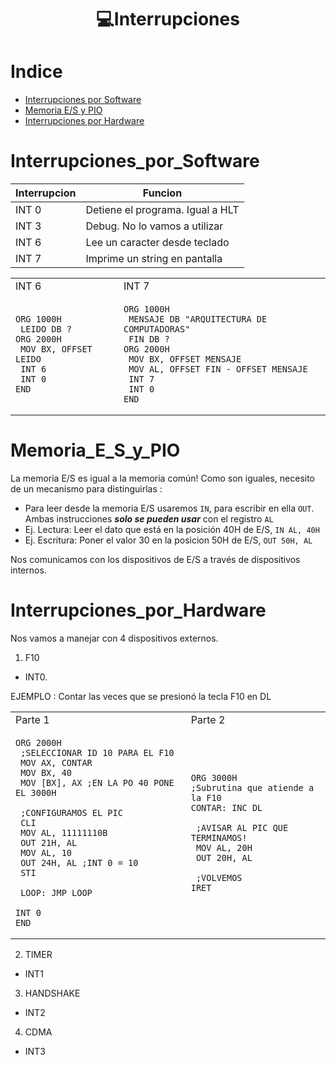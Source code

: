 <h1 align="center"> 💻Interrupciones</h1>

Indice
======
   * [Interrupciones por Software](#Interrupciones_por_Software)
   * [Memoria E/S y PIO](#Memoria_E_S_y_PIO)
   * [Interrupciones por Hardware](#Interrupciones_por_Hardware)

Interrupciones_por_Software
===========================


| Interrupcion | Funcion |
| ------------- | ------------- |
| INT 0  | Detiene el programa. Igual a HLT  |
| INT 3  | Debug. No lo vamos a utilizar  |
| INT 6  | Lee un caracter desde teclado  |
| INT 7  | Imprime un string en pantalla  |

<table>
<tr>
<td> INT 6 </td> <td> INT 7 </td>
</tr>
<tr>
<td>
 
```Assembly
ORG 1000H
 LEIDO DB ?
ORG 2000H
 MOV BX, OFFSET LEIDO
 INT 6    
 INT 0
END
```
</td>
<td>
 
```Assembly
ORG 1000H
 MENSAJE DB "ARQUITECTURA DE COMPUTADORAS"
 FIN DB ?
ORG 2000H
 MOV BX, OFFSET MENSAJE
 MOV AL, OFFSET FIN - OFFSET MENSAJE
 INT 7    
 INT 0
END
```
 
</td>

</tr>
 
</table>


Memoria_E_S_y_PIO
=================

La memoria E/S es igual a la memoria común!
Como son iguales, necesito de un mecanismo para distinguirlas :
- Para leer desde la memoria E/S usaremos ```IN```, para escribir en ella ```OUT```. Ambas instrucciones ***solo se pueden usar*** con el registro ```AL```
- Ej. Lectura: Leer el dato que está en la posición 40H de E/S, ```IN AL, 40H```
- Ej. Escritura: Poner el valor 30 en la posicion 50H de E/S, ```OUT 50H, AL``` 

Nos comunicamos con los dispositivos de E/S a través de dispositivos internos.

Interrupciones_por_Hardware
===========================
Nos vamos a manejar con 4 dispositivos externos.
1) F10
- INT0.

EJEMPLO : Contar las veces que se presionó la tecla F10 en DL

<table>
<tr>
<td> Parte 1 </td> <td> Parte 2 </td>
</tr>
<tr>
<td>
 
```Assembly
ORG 2000H
 ;SELECCIONAR ID 10 PARA EL F10
 MOV AX, CONTAR
 MOV BX, 40
 MOV [BX], AX ;EN LA PO 40 PONE EL 3000H

 ;CONFIGURAMOS EL PIC
 CLI
 MOV AL, 11111110B
 OUT 21H, AL
 MOV AL, 10
 OUT 24H, AL ;INT 0 = 10
 STI
 
 LOOP: JMP LOOP
 
INT 0
END
```
</td>
<td>
 
```Assembly
ORG 3000H
;Subrutina que atiende a la F10
CONTAR: INC DL
 
 ;AVISAR AL PIC QUE TERMINAMOS!
 MOV AL, 20H
 OUT 20H, AL
 
 ;VOLVEMOS
IRET
```
 
</td>

</tr>
 
</table>

2) TIMER
- INT1 
3) HANDSHAKE
- INT2 
4) CDMA
- INT3 
